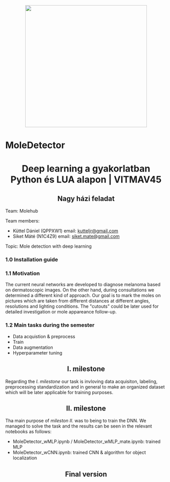 <p align="center">
    <img src="masilyn.png" width="380"\>
</p>

# MoleDetector
<h1 align="center">Deep learning a gyakorlatban Python és LUA alapon | VITMAV45</h1>
<h2 align="center">Nagy házi feladat</h2>

Team: Molehub

Team members:
* Küttel Dániel (QPPXW1) email: kutteljr@gmail.com
* Siket Máté (N1C4Z9) email: siket.mate@gmail.com


Topic: Mole detection with deep learning

### 1.0 Installation guide


### 1.1 Motivation
The current neural networks are developed to diagnose melanoma based on dermatoscopic images. On the other hand, during consultations we determined a different kind of approach. Our goal is to mark the moles on pictures which are taken from different distances at different angles, resolutions and lighting conditions. The "cutouts" could be later used for detailed investigation or mole appareance follow-up.

### 1.2 Main tasks during the semester
* Data acquistion & preprocess
* Train
* Data augmentation
* Hyperparameter tuning

<h2 align="center">I. milestone</h2>

Regarding the <i>I. milestone</i> our task is invloving data acquisiton, labeling, preprocessing standardization and in general to make an organized dataset which will be later applicable for training purposes.

<h2 align="center">II. milestone</h2>

Tha main purpose of <i>mileston II.</i> was to being to train the DNN. We managed to solve the task and the results can be seen in the relevant notebooks as follows:
* MoleDetector_wMLP.ipynb / MoleDetector_wMLP_mate.ipynb: trained MLP
* MoleDetector_wCNN.ipynb: trained CNN & algorithm for object localization

<h2 align="center">Final version</h2>

